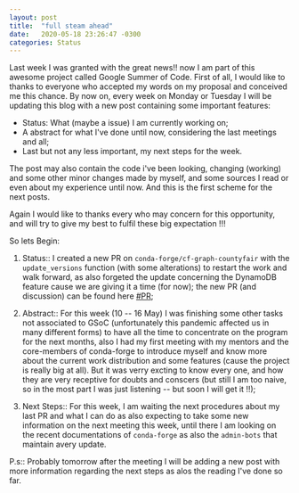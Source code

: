 ```yaml
---
layout: post
title:  "full steam ahead"
date:   2020-05-18 23:26:47 -0300
categories: Status
---
```


  Last week I was granted with the great news!! now I am part of this awesome project called Google Summer of Code. First of all, I would like to thanks to everyone who accepted my words on my proposal and conceived me this chance. By now on, every week on Monday or Tuesday I will be updating this blog with a new post containing some important features:
 -  Status: What (maybe a issue) I am currently working on;
 -  A abstract for what I've done until now, considering the last meetings and all;
 - Last but not any less important, my next steps for the week.
  
 The post may also contain the code i've been looking, changing (working) and some other minor changes made by myself, and some sources I read or even about my experience until now. And this is the first scheme for the next posts.
 
Again I would like to thanks every who may concern for this opportunity, and will try to give my best to fulfil these big expectation !!!

So lets Begin:

  1. Status:: I created a new PR on `conda-forge/cf-graph-countyfair` with the `update_versions` function (with some alterations) to restart the work and walk forward, as also forgeted the update concerning the DynamoDB feature cause we are giving it a time (for now); the new PR (and discussion) can be found here [#PR];

  2. Abstract:: For this week (10 -- 16 May) I was finishing some other tasks not associated to GSoC (unfortunately this pandemic affected us in many different forms) to have all the time to concentrate on the program for the next months, also I had my first meeting with my mentors and the core-members of conda-forge to introduce myself and know more about the current work distribution and some features (cause the project is really big at all). But it was verry excting to know every one, and how they are very receptive for doubts and conscers (but still I am too naive, so in the most part I was just listening -- but soon I will get it !!);

 3. Next Steps:: For this week, I am waiting the next procedures about my last PR and what I can do as also expecting to take some new information on the next meeting this week, until there I am looking on the recent documentations of `conda-forge` as also the `admin-bots` that maintain avery update.

P.s:: Probably tomorrow after the meeting I will be adding a new post with more information regarding the next steps as alos the reading I've done so far.

[#PR]: https://github.com/regro/cf-graph-countyfair/pull/21
